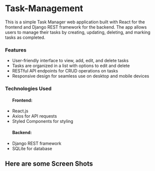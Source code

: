 # Task-Management

This is a simple Task Manager web application built with React for the frontend and Django REST framework for the backend. The app allows users to manage their tasks by creating, updating, deleting, and marking tasks as completed.

<h3>Features</h3>
<ul>
  <li>User-friendly interface to view, add, edit, and delete tasks</li>
  <li>Tasks are organized in a list with options to edit and delete</li>
  <li>RESTful API endpoints for CRUD operations on tasks</li>
  <li>Responsive design for seamless use on desktop and mobile devices</li>
</ul>

<h3>Technologies Used</h3>
<ul>
  <h4>Frontend:</h4>
<li>React.js</li>
<li>Axios for API requests</li>
<li>Styled Components for styling</li>
</ul>
  <ul>
   <h4>Backend:</h4>
    <li>Django REST framework</li>
    <li>SQLite for database</li>
  </ul>
<h2>Here are some Screen Shots</h2>
<img src="" />
